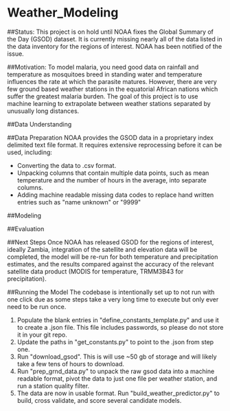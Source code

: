 # Weather_Modeling

##Status:
This project is on hold until NOAA fixes the Global Summary of the Day (GSOD)
dataset. It is currently missing nearly all of the data listed in the data
inventory for the regions of interest. NOAA has been notified of the issue.

##Motivation:
To model malaria, you need good data on rainfall and temperature as mosquitoes
breed in standing water and temperature influences the rate at which the
parasite matures. However, there are very few ground based weather stations
in the equatorial African nations which suffer the greatest malaria burden.
The goal of this project is to use machine learning to extrapolate between
weather stations separated by unusually long distances.

##Data Understanding

##Data Preparation
NOAA provides the GSOD data in a proprietary index delimited text file format.
It requires extensive reprocessing before it can be used, including:
  * Converting the data to .csv format.
  * Unpacking columns that contain multiple data points, such as mean
  temperature and the number of hours in the average, into separate columns.
  * Adding machine readable missing data codes to replace hand written entries
  such as "name unknown" or "9999"

##Modeling

##Evaluation


##Next Steps
Once NOAA has released GSOD for the regions of interest, ideally Zambia,
integration of the satellite and elevation data will be completed, the model
will be re-run for both temperature and precipitation estimates, and the
results compared against the accuracy of the relevant satellite data product
(MODIS for temperature, TRMM3B43 for precipitation).

##Running the Model
The codebase is intentionally set up to not run with one click due as some
steps take a very long time to execute but only ever need to be run once.

1. Populate the blank entries in "define_constants_template.py" and use it to
create a .json file. This file includes passwords, so please do not store it
in your git repo.
2. Update the paths in "get_constants.py" to point to the .json from step one.
3. Run "download_gsod". This is will use ~50 gb of storage and will likely
take a few tens of hours to download.
4. Run "prep_grnd_data.py" to unpack the raw gsod data into a machine readable
format, pivot the data to just one file per weather station, and run a station
quality filter.
5. The data are now in usable format. Run "build_weather_predictor.py" to
build, cross validate, and score several candidate models.
